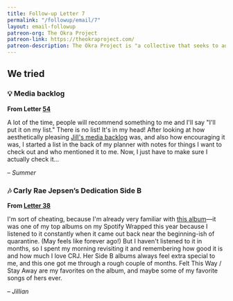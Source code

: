 ```yaml
---
title: Follow-up Letter 7
permalink: "/followup/email/7"
layout: email-followup
patreon-org: The Okra Project
patreon-link: https://theokraproject.com/
patreon-description: The Okra Project is "a collective that seeks to address the global crisis faced by Black Trans people by bringing home cooked, healthy, and culturally specific meals and resources to Black Trans People wherever we can reach them." A full session is $90—help us get there!
---
```


## We tried

### 💡 Media backlog

**From Letter [54](https://letterstosummer.com/54/)**

A lot of the time, people will recommend something to me and I'll say "I'll put it on my list." There is no list! It's in my head! After looking at how aesthetically pleasing [Jill's media backlog](https://www.notion.so/ff069a9e791345dcb0d4a364bd9a632f) was, and also how encouraging it was, I started a list in the back of my planner with notes for things I want to check out and who mentioned it to me. Now, I just have to make sure I actually check it...

– *Summer*

### 🎶 Carly Rae Jepsen’s Dedication Side B

**From [Letter 38](https://letterstosummer.com/38)**

I'm sort of cheating, because I'm already very familiar with [this album](https://open.spotify.com/album/7oHKKCXCFIv3J1Yh5F08pu)—it was one of my top albums on my Spotify Wrapped this year because I listened to it constantly when it came out back near the beginning-ish of quarantine. (May feels like forever ago!) But I haven't listened to it in months, so I spent my morning revisiting it and remembering how good it is and how much I love CRJ. Her Side B albums always feel extra special to me, and this one got me through a rough couple of months. Felt This Way / Stay Away are my favorites on the album, and maybe some of my favorite songs of hers ever.

– *Jillian*
